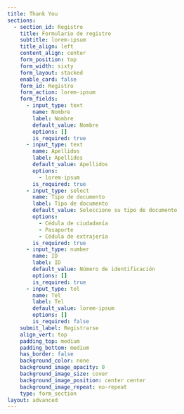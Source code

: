 ```yaml
---
title: Thank You
sections:
  - section_id: Registro
    title: Formulario de registro
    subtitle: lorem-ipsum
    title_align: left
    content_align: center
    form_position: top
    form_width: sixty
    form_layout: stacked
    enable_card: false
    form_id: Registro
    form_action: lorem-ipsum
    form_fields:
      - input_type: text
        name: Nombre
        label: Nombre
        default_value: Nombre
        options: []
        is_required: true
      - input_type: text
        name: Apellidos
        label: Apellidos
        default_value: Apellidos
        options:
          - lorem-ipsum
        is_required: true
      - input_type: select
        name: Tipo de documento
        label: Tipo de documento
        default_value: Seleccione su tipo de documento
        options:
          - Cédula de ciudadanía
          - Pasaporte
          - Cédula de extrajería
        is_required: true
      - input_type: number
        name: ID
        label: ID
        default_value: Número de identificación
        options: []
        is_required: true
      - input_type: tel
        name: Tel
        label: Tel
        default_value: lorem-ipsum
        options: []
        is_required: false
    submit_label: Registrarse
    align_vert: top
    padding_top: medium
    padding_bottom: medium
    has_border: false
    background_color: none
    background_image_opacity: 0
    background_image_size: cover
    background_image_position: center center
    background_image_repeat: no-repeat
    type: form_section
layout: advanced
---
```

